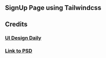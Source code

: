 ## SignUp Page using Tailwindcss

## Credits
### [UI Design Daily](https://uidesigndaily.com)
### [Link to PSD](https://uidesigndaily.com/posts/photoshop-account-registration-sign-up-authentication-day-164)